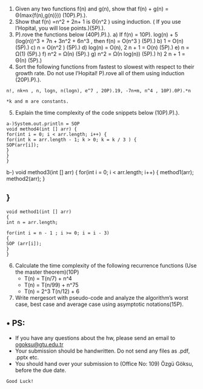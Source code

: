 
1. Given any two functions f(n) and g(n), show that f(n) + g(n) = Θ(max{f(n),g(n)}))
    (10P).P).).
2. Show that f(n) =n^2 + 2n+ 1 is Θ(n^2 ) using induction. ( If you use l’Hopital, you will
    lose points.)(5P).).
3. P).rove the functions below (40P).P).).
    a) If f(n) = 10P). log(n) + 5 (log(n))^3 + 7n + 3n^2 + 6n^3 , then f(n) = O(n^3 ) (5P).)
    b) 1 = O(n) (5P).)
    c) n = O(n^2 ) (5P).)
    d) log(n) = O(n), 2 n + 1 = O(n) (5P).)
    e) n = Ω(1) (5P).)
    f) n^2 = Ω(n) (5P).)
    g) n^2 = Ω(n log(n)) (5P).)
    h) 2 n + 1 = Θ(n) (5P).)
4. Sort the following functions from fastest to slowest with respect to their growth
    rate. Do not use l’Hopital! P).rove all of them using induction (20P).P).).

```
n!, nk+n , n, logn, n(logn), e^7 , 20P).19, -7n+m, n^4 , 10P).0P).*n
```
```
*k and m are constants.
```
5. Explain the time complexity of the code snippets below (10P).P).).

```
a-)System.out.println = SOP
void method4(int [] arr) {
for(int i = 0; i < arr.length; i++) {
for(int k = arr.length - 1; k > 0; k = k / 3 ) {
SOP(arr[i]);
}
}
}
```
b-)
void method3(int [] arr)
{
for(int i = 0; i < arr.length; i++)
{
method1(arr);
method2(arr);
}


## }

```
void method1(int [] arr)
{
int n = arr.length;
```
```
for(int i = n - 1 ; i >= 0; i = i - 3)
{
SOP (arr[i]);
}
}
```
6. Calculate the time complexity of the following recurrence
functions (Use the master theorem)(10P)
    - T(n) = T(n/7) + n^4
    - T(n) = T(n/99) + n^75
    - T(n) = 2^3 T(n/12) + 6
7. Write mergesort with pseudo-code and analyze the
algorithm’s worst case, best case and average case using
asymptotic notations(15P).

## • PS:

- If you have any questions about the hw, please send an email
    to ogoksu@gtu.edu.tr
- Your submission should be handwritten. Do not send any files
    as .pdf, .pptx etc.
- You should hand over your submission to (Office No: 109) Özgü
    Göksu, before the due date.

```
Good Luck!
```

